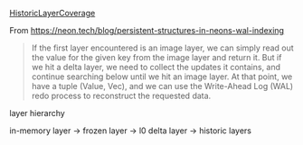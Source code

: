 
[HistoricLayerCoverage](https://excalidraw.com/#json=89cXQ_yp9A9BQEkI4qHug,rfvmFt8O-jw8JhmNpOxs4g)

From https://neon.tech/blog/persistent-structures-in-neons-wal-indexing

> If the first layer encountered is an image layer, we can simply read out the
> value for the given key from the image layer and return it. But if we hit a
> delta layer, we need to collect the updates it contains, and continue searching
> below until we hit an image layer. At that point, we have a tuple
> (Value, Vec<Update>), and we can use the Write-Ahead Log (WAL) redo process to
> reconstruct the requested data.


layer hierarchy

in-memory layer -> frozen layer -> l0 delta layer -> historic layers
